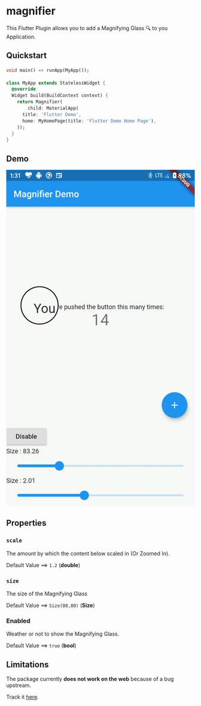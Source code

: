 # magnifier

This Flutter Plugin allows you to add a Magnifying Glass 🔍 to you Application.

## Quickstart

```dart
void main() => runApp(MyApp());

class MyApp extends StatelessWidget {
  @override
  Widget build(BuildContext context) {
    return Magnifier(
        child: MaterialApp(
      title: 'Flutter Demo',
      home: MyHomePage(title: 'Flutter Demo Home Page'),
    ));
  }
}

```

## Demo
![CScreen Capture](./capture/capture.gif)

## Properties

### `scale`

The amount by which the content below scaled in (Or Zoomed In).

Default Value ==> `1.2` (**double**)

### `size`

The size of the Magnifying Glass

Default Value ==> `Size(80,80)` (**Size**)

### Enabled

Weather or not to show the Magnifying Glass.

Default Value ==> `true` (**bool**)

## Limitations

The package currently **does not work on the web** because of a bug upstream.

Track it [here](https://github.com/flutter/flutter/issues/45213).
